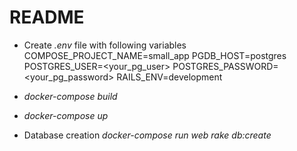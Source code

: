 # README

* Create *.env* file with following variables
	COMPOSE_PROJECT_NAME=small_app
	PGDB_HOST=postgres
	POSTGRES_USER=<your_pg_user>
	POSTGRES_PASSWORD=<your_pg_password>
	RAILS_ENV=development

* *docker-compose build*

* *docker-compose up*

* Database creation
	*docker-compose run web rake db:create*
